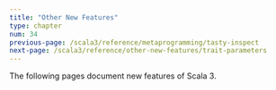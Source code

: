 ```yaml
---
title: "Other New Features"
type: chapter
num: 34
previous-page: /scala3/reference/metaprogramming/tasty-inspect
next-page: /scala3/reference/other-new-features/trait-parameters
---
```


The following pages document new features of Scala 3.
